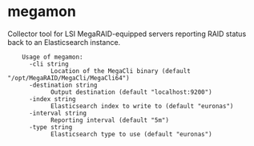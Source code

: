 megamon
=======

Collector tool for LSI MegaRAID-equipped servers reporting RAID status back to
an Elasticsearch instance.

        Usage of megamon:
          -cli string
                Location of the MegaCli binary (default "/opt/MegaRAID/MegaCli/MegaCli64")
          -destination string
                Output destination (default "localhost:9200")
          -index string
                Elasticsearch index to write to (default "euronas")
          -interval string
                Reporting interval (default "5m")
          -type string
                Elasticsearch type to use (default "euronas")
